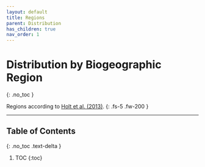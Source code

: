 ```yaml
---
layout: default
title: Regions
parent: Distribution
has_children: true
nav_order: 1
---
```


# Distribution by Biogeographic Region
{: .no_toc }

Regions according to [Holt et al. (2013)](https://www.science.org/doi/10.1126/science.1228282).
{: .fs-5 .fw-200 }

---

## Table of Contents
{: .no_toc .text-delta }

1. TOC
{:toc}

